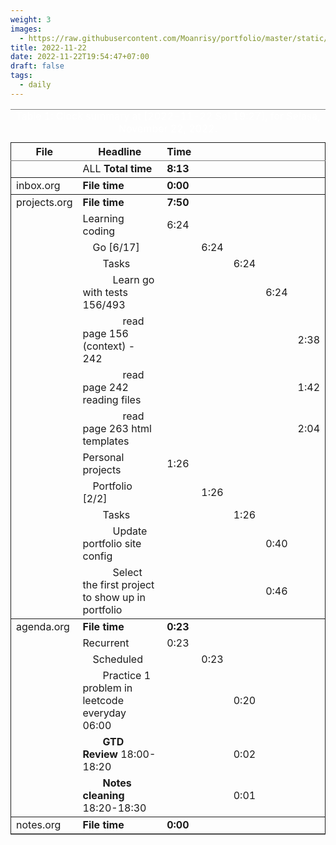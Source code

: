 ```yaml
---
weight: 3
images:
  - https://raw.githubusercontent.com/Moanrisy/portfolio/master/static/today-activity-min.jpg
title: 2022-11-22
date: 2022-11-22T19:54:47+07:00
draft: false
tags:
  - daily
---
```


<table border="2" cellspacing="0" cellpadding="6" rules="groups" frame="hsides">
<caption style="color:white" class="t-above"><span class="table-number">Table 1:</span> Clock summary at <span class="timestamp-wrapper"><span class="timestamp">[2022-11-22 Sel 19:27]</span></span>, for Selasa, November 22, 2022.</caption>

<colgroup>
<col  class="org-left" />

<col  class="org-left" />

<col  class="org-right" />

<col  class="org-right" />

<col  class="org-right" />

<col  class="org-right" />

<col  class="org-right" />
</colgroup>
<thead>
<tr>
<th scope="col" class="org-left">File</th>
<th scope="col" class="org-left">Headline</th>
<th scope="col" class="org-right">Time</th>
<th scope="col" class="org-right">&#xa0;</th>
<th scope="col" class="org-right">&#xa0;</th>
<th scope="col" class="org-right">&#xa0;</th>
<th scope="col" class="org-right">&#xa0;</th>
</tr>
</thead>

<tbody>
<tr>
<td class="org-left">&#xa0;</td>
<td class="org-left">ALL <b>Total time</b></td>
<td class="org-right"><b>8:13</b></td>
<td class="org-right">&#xa0;</td>
<td class="org-right">&#xa0;</td>
<td class="org-right">&#xa0;</td>
<td class="org-right">&#xa0;</td>
</tr>
</tbody>

<tbody>
<tr>
<td class="org-left">inbox.org</td>
<td class="org-left"><b>File time</b></td>
<td class="org-right"><b>0:00</b></td>
<td class="org-right">&#xa0;</td>
<td class="org-right">&#xa0;</td>
<td class="org-right">&#xa0;</td>
<td class="org-right">&#xa0;</td>
</tr>
</tbody>

<tbody>
<tr>
<td class="org-left">projects.org</td>
<td class="org-left"><b>File time</b></td>
<td class="org-right"><b>7:50</b></td>
<td class="org-right">&#xa0;</td>
<td class="org-right">&#xa0;</td>
<td class="org-right">&#xa0;</td>
<td class="org-right">&#xa0;</td>
</tr>

<tr>
<td class="org-left">&#xa0;</td>
<td class="org-left">Learning coding</td>
<td class="org-right">6:24</td>
<td class="org-right">&#xa0;</td>
<td class="org-right">&#xa0;</td>
<td class="org-right">&#xa0;</td>
<td class="org-right">&#xa0;</td>
</tr>

<tr>
<td class="org-left">&#xa0;</td>
<td class="org-left">&ensp;&ensp;Go [6/17]</td>
<td class="org-right">&#xa0;</td>
<td class="org-right">6:24</td>
<td class="org-right">&#xa0;</td>
<td class="org-right">&#xa0;</td>
<td class="org-right">&#xa0;</td>
</tr>

<tr>
<td class="org-left">&#xa0;</td>
<td class="org-left">&ensp;&ensp;&ensp;&ensp;Tasks</td>
<td class="org-right">&#xa0;</td>
<td class="org-right">&#xa0;</td>
<td class="org-right">6:24</td>
<td class="org-right">&#xa0;</td>
<td class="org-right">&#xa0;</td>
</tr>

<tr>
<td class="org-left">&#xa0;</td>
<td class="org-left">&ensp;&ensp;&ensp;&ensp;&ensp;&ensp;Learn go with tests 156/493</td>
<td class="org-right">&#xa0;</td>
<td class="org-right">&#xa0;</td>
<td class="org-right">&#xa0;</td>
<td class="org-right">6:24</td>
<td class="org-right">&#xa0;</td>
</tr>

<tr>
<td class="org-left">&#xa0;</td>
<td class="org-left">&ensp;&ensp;&ensp;&ensp;&ensp;&ensp;&ensp;&ensp;read page 156 (context) - 242</td>
<td class="org-right">&#xa0;</td>
<td class="org-right">&#xa0;</td>
<td class="org-right">&#xa0;</td>
<td class="org-right">&#xa0;</td>
<td class="org-right">2:38</td>
</tr>

<tr>
<td class="org-left">&#xa0;</td>
<td class="org-left">&ensp;&ensp;&ensp;&ensp;&ensp;&ensp;&ensp;&ensp;read page 242 reading files</td>
<td class="org-right">&#xa0;</td>
<td class="org-right">&#xa0;</td>
<td class="org-right">&#xa0;</td>
<td class="org-right">&#xa0;</td>
<td class="org-right">1:42</td>
</tr>

<tr>
<td class="org-left">&#xa0;</td>
<td class="org-left">&ensp;&ensp;&ensp;&ensp;&ensp;&ensp;&ensp;&ensp;read page 263 html templates</td>
<td class="org-right">&#xa0;</td>
<td class="org-right">&#xa0;</td>
<td class="org-right">&#xa0;</td>
<td class="org-right">&#xa0;</td>
<td class="org-right">2:04</td>
</tr>

<tr>
<td class="org-left">&#xa0;</td>
<td class="org-left">Personal projects</td>
<td class="org-right">1:26</td>
<td class="org-right">&#xa0;</td>
<td class="org-right">&#xa0;</td>
<td class="org-right">&#xa0;</td>
<td class="org-right">&#xa0;</td>
</tr>

<tr>
<td class="org-left">&#xa0;</td>
<td class="org-left">&ensp;&ensp;Portfolio [2/2]</td>
<td class="org-right">&#xa0;</td>
<td class="org-right">1:26</td>
<td class="org-right">&#xa0;</td>
<td class="org-right">&#xa0;</td>
<td class="org-right">&#xa0;</td>
</tr>

<tr>
<td class="org-left">&#xa0;</td>
<td class="org-left">&ensp;&ensp;&ensp;&ensp;Tasks</td>
<td class="org-right">&#xa0;</td>
<td class="org-right">&#xa0;</td>
<td class="org-right">1:26</td>
<td class="org-right">&#xa0;</td>
<td class="org-right">&#xa0;</td>
</tr>

<tr>
<td class="org-left">&#xa0;</td>
<td class="org-left">&ensp;&ensp;&ensp;&ensp;&ensp;&ensp;Update portfolio site config</td>
<td class="org-right">&#xa0;</td>
<td class="org-right">&#xa0;</td>
<td class="org-right">&#xa0;</td>
<td class="org-right">0:40</td>
<td class="org-right">&#xa0;</td>
</tr>

<tr>
<td class="org-left">&#xa0;</td>
<td class="org-left">&ensp;&ensp;&ensp;&ensp;&ensp;&ensp;Select the first project to show up in portfolio</td>
<td class="org-right">&#xa0;</td>
<td class="org-right">&#xa0;</td>
<td class="org-right">&#xa0;</td>
<td class="org-right">0:46</td>
<td class="org-right">&#xa0;</td>
</tr>
</tbody>

<tbody>
<tr>
<td class="org-left">agenda.org</td>
<td class="org-left"><b>File time</b></td>
<td class="org-right"><b>0:23</b></td>
<td class="org-right">&#xa0;</td>
<td class="org-right">&#xa0;</td>
<td class="org-right">&#xa0;</td>
<td class="org-right">&#xa0;</td>
</tr>

<tr>
<td class="org-left">&#xa0;</td>
<td class="org-left">Recurrent</td>
<td class="org-right">0:23</td>
<td class="org-right">&#xa0;</td>
<td class="org-right">&#xa0;</td>
<td class="org-right">&#xa0;</td>
<td class="org-right">&#xa0;</td>
</tr>

<tr>
<td class="org-left">&#xa0;</td>
<td class="org-left">&ensp;&ensp;Scheduled</td>
<td class="org-right">&#xa0;</td>
<td class="org-right">0:23</td>
<td class="org-right">&#xa0;</td>
<td class="org-right">&#xa0;</td>
<td class="org-right">&#xa0;</td>
</tr>

<tr>
<td class="org-left">&#xa0;</td>
<td class="org-left">&ensp;&ensp;&ensp;&ensp;Practice 1 problem in leetcode everyday 06:00</td>
<td class="org-right">&#xa0;</td>
<td class="org-right">&#xa0;</td>
<td class="org-right">0:20</td>
<td class="org-right">&#xa0;</td>
<td class="org-right">&#xa0;</td>
</tr>

<tr>
<td class="org-left">&#xa0;</td>
<td class="org-left">&ensp;&ensp;&ensp;&ensp;<b>GTD Review</b> 18:00-18:20</td>
<td class="org-right">&#xa0;</td>
<td class="org-right">&#xa0;</td>
<td class="org-right">0:02</td>
<td class="org-right">&#xa0;</td>
<td class="org-right">&#xa0;</td>
</tr>

<tr>
<td class="org-left">&#xa0;</td>
<td class="org-left">&ensp;&ensp;&ensp;&ensp;<b>Notes cleaning</b> 18:20-18:30</td>
<td class="org-right">&#xa0;</td>
<td class="org-right">&#xa0;</td>
<td class="org-right">0:01</td>
<td class="org-right">&#xa0;</td>
<td class="org-right">&#xa0;</td>
</tr>
</tbody>

<tbody>
<tr>
<td class="org-left">notes.org</td>
<td class="org-left"><b>File time</b></td>
<td class="org-right"><b>0:00</b></td>
<td class="org-right">&#xa0;</td>
<td class="org-right">&#xa0;</td>
<td class="org-right">&#xa0;</td>
<td class="org-right">&#xa0;</td>
</tr>
</tbody>
</table>
